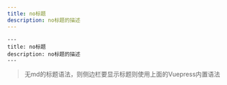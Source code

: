 ```yaml
---
title: no标题
description: no标题的描述
---
```



```code
---
title: no标题
description: no标题的描述
---
```

> 无md的标题语法，则侧边栏要显示标题则使用上面的Vuepress内置语法